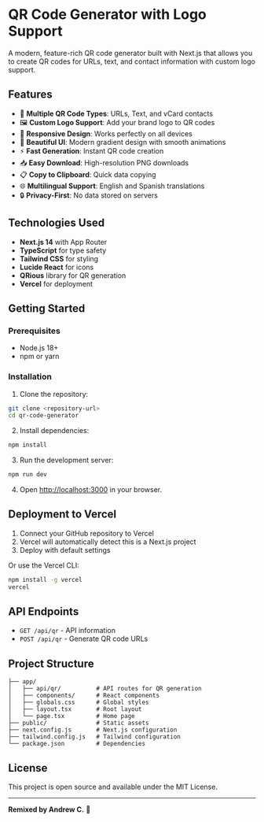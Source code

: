# QR Code Generator with Logo Support

A modern, feature-rich QR code generator built with Next.js that allows you to create QR codes for URLs, text, and contact information with custom logo support.

## Features

- 🎯 **Multiple QR Code Types**: URLs, Text, and vCard contacts
- 🖼️ **Custom Logo Support**: Add your brand logo to QR codes
- 📱 **Responsive Design**: Works perfectly on all devices
- 🎨 **Beautiful UI**: Modern gradient design with smooth animations
- ⚡ **Fast Generation**: Instant QR code creation
- 📥 **Easy Download**: High-resolution PNG downloads
- 📋 **Copy to Clipboard**: Quick data copying
- 🌐 **Multilingual Support**: English and Spanish translations
- 🔒 **Privacy-First**: No data stored on servers

## Technologies Used

- **Next.js 14** with App Router
- **TypeScript** for type safety
- **Tailwind CSS** for styling
- **Lucide React** for icons
- **QRious** library for QR generation
- **Vercel** for deployment

## Getting Started

### Prerequisites

- Node.js 18+ 
- npm or yarn

### Installation

1. Clone the repository:
```bash
git clone <repository-url>
cd qr-code-generator
```

2. Install dependencies:
```bash
npm install
```

3. Run the development server:
```bash
npm run dev
```

4. Open [http://localhost:3000](http://localhost:3000) in your browser.

## Deployment to Vercel

1. Connect your GitHub repository to Vercel
2. Vercel will automatically detect this is a Next.js project
3. Deploy with default settings

Or use the Vercel CLI:
```bash
npm install -g vercel
vercel
```

## API Endpoints

- `GET /api/qr` - API information
- `POST /api/qr` - Generate QR code URLs

## Project Structure

```
├── app/
│   ├── api/qr/          # API routes for QR generation
│   ├── components/      # React components
│   ├── globals.css      # Global styles
│   ├── layout.tsx       # Root layout
│   └── page.tsx         # Home page
├── public/              # Static assets
├── next.config.js       # Next.js configuration
├── tailwind.config.js   # Tailwind configuration
└── package.json         # Dependencies
```

## License

This project is open source and available under the MIT License.

---

**Remixed by Andrew C.** 🐶
